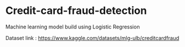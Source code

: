 # Credit-card-fraud-detection
Machine learning model build using Logistic Regression

Dataset link : https://www.kaggle.com/datasets/mlg-ulb/creditcardfraud

